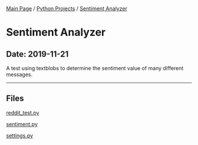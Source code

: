[Main Page](/) / [Python Projects](/python) / [Sentiment Analyzer](/python/2019-11-20_Brute_Force_Cracking)

# Sentiment Analyzer

## Date: 2019-11-21

A test using textblobs to determine the sentiment value of many different messages.

-----

## Files

[reddit_test.py](reddit_test.py)

[sentiment.py](sentiment.py)

[settings.py](settings.py)